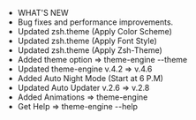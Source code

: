 + WHAT'S NEW
+ Bug fixes and performance improvements.
+ Updated zsh.theme (Apply Color Scheme)
+ Updated zsh.theme (Apply Font Style)
+ Updated zsh.theme (Apply Zsh-Theme)
+ Added theme option => theme-engine --theme <choose>
+ Updated theme-engine v.4.2 => v.4.6
+ Added Auto Night Mode (Start at 6 P.M)
+ Updated Auto Updater v.2.6 => v.2.8
+ Added Animations => theme-engine
+ Get Help => theme-engine --help
